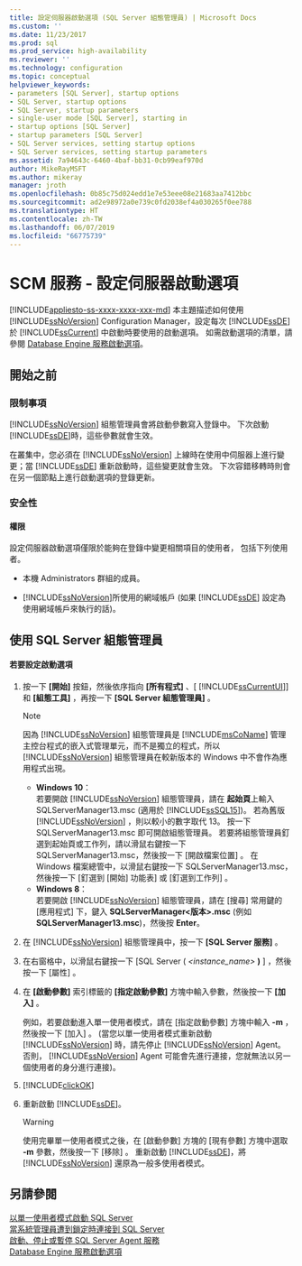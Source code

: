 ```yaml
---
title: 設定伺服器啟動選項 (SQL Server 組態管理員) | Microsoft Docs
ms.custom: ''
ms.date: 11/23/2017
ms.prod: sql
ms.prod_service: high-availability
ms.reviewer: ''
ms.technology: configuration
ms.topic: conceptual
helpviewer_keywords:
- parameters [SQL Server], startup options
- SQL Server, startup options
- SQL Server, startup parameters
- single-user mode [SQL Server], starting in
- startup options [SQL Server]
- startup parameters [SQL Server]
- SQL Server services, setting startup options
- SQL Server services, setting startup parameters
ms.assetid: 7a94643c-6460-4baf-bb31-0cb99eaf970d
author: MikeRayMSFT
ms.author: mikeray
manager: jroth
ms.openlocfilehash: 0b85c75d024edd1e7e53eee08e21683aa7412bbc
ms.sourcegitcommit: ad2e98972a0e739c0fd2038ef4a030265f0ee788
ms.translationtype: HT
ms.contentlocale: zh-TW
ms.lasthandoff: 06/07/2019
ms.locfileid: "66775739"
---
```

# <a name="scm-services---configure-server-startup-options"></a>SCM 服務 - 設定伺服器啟動選項
[!INCLUDE[appliesto-ss-xxxx-xxxx-xxx-md](../../includes/appliesto-ss-xxxx-xxxx-xxx-md.md)]
  本主題描述如何使用 [!INCLUDE[ssNoVersion](../../includes/ssnoversion-md.md)] Configuration Manager，設定每次 [!INCLUDE[ssDE](../../includes/ssde-md.md)] 於 [!INCLUDE[ssCurrent](../../includes/sscurrent-md.md)] 中啟動時要使用的啟動選項。 如需啟動選項的清單，請參閱 [Database Engine 服務啟動選項](../../database-engine/configure-windows/database-engine-service-startup-options.md)。  
  
##  <a name="BeforeYouBegin"></a> 開始之前  
  
### <a name="limitations-and-restrictions"></a>限制事項  
 [!INCLUDE[ssNoVersion](../../includes/ssnoversion-md.md)] 組態管理員會將啟動參數寫入登錄中。 下次啟動 [!INCLUDE[ssDE](../../includes/ssde-md.md)]時，這些參數就會生效。  
  
 在叢集中，您必須在 [!INCLUDE[ssNoVersion](../../includes/ssnoversion-md.md)] 上線時在使用中伺服器上進行變更；當 [!INCLUDE[ssDE](../../includes/ssde-md.md)] 重新啟動時，這些變更就會生效。 下次容錯移轉時則會在另一個節點上進行啟動選項的登錄更新。  
  
###  <a name="Security"></a> 安全性  
  
####  <a name="Permissions"></a> 權限  
 設定伺服器啟動選項僅限於能夠在登錄中變更相關項目的使用者， 包括下列使用者。  
  
-   本機 Administrators 群組的成員。  
  
-   [!INCLUDE[ssNoVersion](../../includes/ssnoversion-md.md)]所使用的網域帳戶 (如果 [!INCLUDE[ssDE](../../includes/ssde-md.md)] 設定為使用網域帳戶來執行的話)。  
  
##  <a name="SSMSProcedure"></a> 使用 SQL Server 組態管理員  
  
#### <a name="to-configure-startup-options"></a>若要設定啟動選項  
  
1.  按一下 **[開始]** 按鈕，然後依序指向 **[所有程式]** 、[ [!INCLUDE[ssCurrentUI](../../includes/sscurrentui-md.md)]] 和 **[組態工具]** ，再按一下 **[SQL Server 組態管理員]** 。  
  
    > [!NOTE]  
    >  因為 [!INCLUDE[ssNoVersion](../../includes/ssnoversion-md.md)] 組態管理員是 [!INCLUDE[msCoName](../../includes/msconame-md.md)] 管理主控台程式的嵌入式管理單元，而不是獨立的程式，所以 [!INCLUDE[ssNoVersion](../../includes/ssnoversion-md.md)] 組態管理員在較新版本的 Windows 中不會作為應用程式出現。  
    >   
    >  -   **Windows 10**：  
    >          若要開啟 [!INCLUDE[ssNoVersion](../../includes/ssnoversion-md.md)] 組態管理員，請在 **起始頁**上輸入 SQLServerManager13.msc (適用於 [!INCLUDE[ssSQL15](../../includes/sssql15-md.md)])。 若為舊版 [!INCLUDE[ssNoVersion](../../includes/ssnoversion-md.md)] ，則以較小的數字取代 13。 按一下 SQLServerManager13.msc 即可開啟組態管理員。 若要將組態管理員釘選到起始頁或工作列，請以滑鼠右鍵按一下 SQLServerManager13.msc，然後按一下 [開啟檔案位置]  。 在 Windows 檔案總管中，以滑鼠右鍵按一下 SQLServerManager13.msc，然後按一下 [釘選到 [開始] 功能表]  或 [釘選到工作列]  。  
    >  -   **Windows 8**：  
    >          若要開啟 [!INCLUDE[ssNoVersion](../../includes/ssnoversion-md.md)] 組態管理員，請在 [搜尋]  常用鍵的 [應用程式]  下，鍵入 **SQLServerManager\<版本>.msc** (例如 **SQLServerManager13.msc**)，然後按 **Enter**。  
  
2.  在 [!INCLUDE[ssNoVersion](../../includes/ssnoversion-md.md)] 組態管理員中，按一下 **[SQL Server 服務]** 。  
  
3.  在右窗格中，以滑鼠右鍵按一下 [SQL Server ( _<instance_name>_ **)** ]  ，然後按一下 [屬性]  。  
  
4.  在 **[啟動參數]** 索引標籤的 **[指定啟動參數]** 方塊中輸入參數，然後按一下 **[加入]** 。  
  
     例如，若要啟動進入單一使用者模式，請在 [指定啟動參數]  方塊中輸入 **-m** ，然後按一下 [加入]  。 (當您以單一使用者模式重新啟動 [!INCLUDE[ssNoVersion](../../includes/ssnoversion-md.md)] 時，請先停止 [!INCLUDE[ssNoVersion](../../includes/ssnoversion-md.md)] Agent。 否則， [!INCLUDE[ssNoVersion](../../includes/ssnoversion-md.md)] Agent 可能會先進行連接，您就無法以另一個使用者的身分進行連接)。  
  
5.  [!INCLUDE[clickOK](../../includes/clickok-md.md)]  
  
6.  重新啟動 [!INCLUDE[ssDE](../../includes/ssde-md.md)]。  
  
    > [!WARNING]  
    >  使用完畢單一使用者模式之後，在 [啟動參數] 方塊的 [現有參數]  方塊中選取 **-m** 參數，然後按一下 [移除]  。 重新啟動 [!INCLUDE[ssDE](../../includes/ssde-md.md)]，將 [!INCLUDE[ssNoVersion](../../includes/ssnoversion-md.md)] 還原為一般多使用者模式。  
  
## <a name="see-also"></a>另請參閱  
 [以單一使用者模式啟動 SQL Server](../../database-engine/configure-windows/start-sql-server-in-single-user-mode.md)   
 [當系統管理員遭到鎖定時連接到 SQL Server](../../database-engine/configure-windows/connect-to-sql-server-when-system-administrators-are-locked-out.md)   
 [啟動、停止或暫停 SQL Server Agent 服務](../../ssms/agent/start-stop-or-pause-the-sql-server-agent-service.md)  
 [Database Engine 服務啟動選項](../../database-engine/configure-windows/database-engine-service-startup-options.md) 
  
